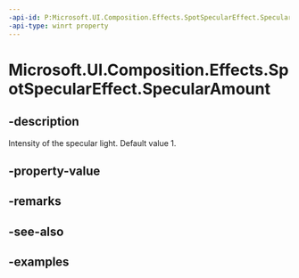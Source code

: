 ```yaml
---
-api-id: P:Microsoft.UI.Composition.Effects.SpotSpecularEffect.SpecularAmount
-api-type: winrt property
---
```


<!-- Property syntax.
public float SpecularAmount { get;  set; }
-->

# Microsoft.UI.Composition.Effects.SpotSpecularEffect.SpecularAmount

## -description
Intensity of the specular light. Default value 1.

## -property-value

## -remarks

## -see-also

## -examples


